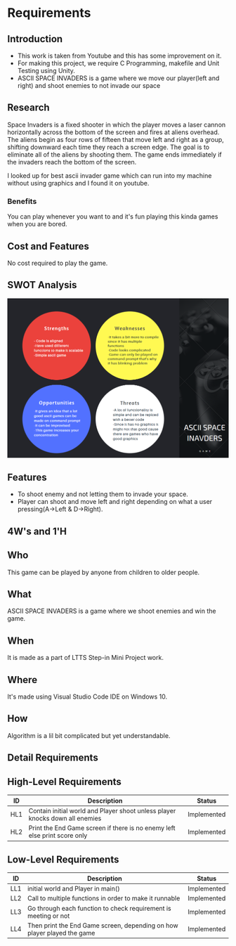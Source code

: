 # Requirements

## Introduction

- This work is taken from Youtube and this has some improvement on it.
- For making this project, we require C Programming, makefile and Unit Testing using Unity.
- ASCII SPACE INVADERS is a game where we move our player(left and right) and shoot enemies to not invade our space

## Research

Space Invaders is a fixed shooter in which the player moves a laser cannon horizontally across the bottom of the screen and fires at aliens overhead. The aliens begin as four rows of fifteen that move left and right as a group, shifting downward each time they reach a screen edge. The goal is to eliminate all of the aliens by shooting them. The game ends immediately if the invaders reach the bottom of the screen.

I looked up for best ascii invader game which can run into my machine without using graphics and I found it on youtube.

### Benefits

You can play whenever you want to and it's fun playing this kinda games when you are bored.

## Cost and Features

 No cost required to play the game.

## SWOT Analysis

![SWOT ANALYIS](https://github.com/Amit-Singh-op/Project-Ltts/blob/main/1_Requirement/swat.png)

## **Features**

- To shoot enemy and not letting them to invade your space.
- Player can shoot and move left and right depending on what a user pressing(A->Left & D->Right).

## 4W's and 1'H

## Who  

This game can be played by anyone from children to older people.

## What

ASCII SPACE INVADERS is a game where we shoot enemies and win the game.

## When

It is made as a part of LTTS Step-in Mini Project work.

## Where

It's made using Visual Studio Code IDE on Windows 10.

## How

Algorithm is a lil bit complicated but yet understandable.

## Detail Requirements

## High-Level Requirements

|ID| Description | Status
|--|--|--|
| HL1 | Contain initial world and Player shoot unless player knocks down all enemies | Implemented
| HL2 | Print the End Game screen if there is no enemy left else print score only | Implemented

## Low-Level Requirements

|ID| Description | Status
|--|--|--|
| LL1 | initial world and Player in main() |Implemented
| LL2 | Call to multiple functions in order to make it runnable | Implemented
| LL3 | Go through each function to check requirement is meeting or not | Implemented
| LL4 | Then print the End Game screen, depending on how player played the game  | Implemented
